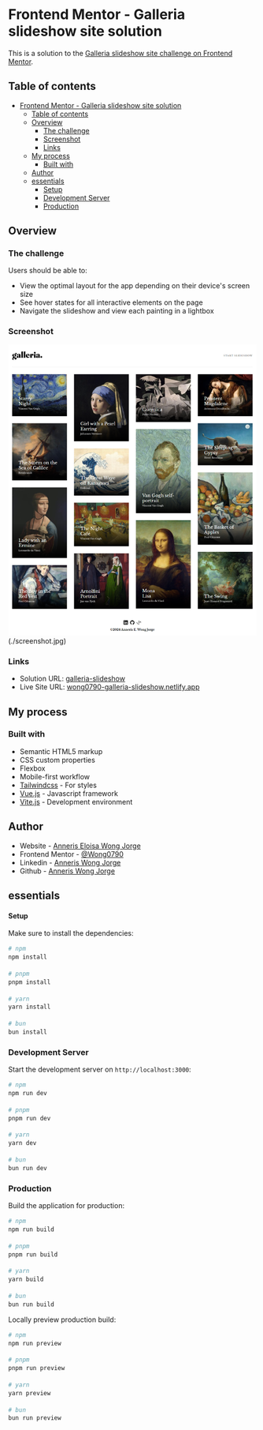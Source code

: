 # Frontend Mentor - Galleria slideshow site solution

This is a solution to the [Galleria slideshow site challenge on Frontend Mentor](https://www.frontendmentor.io/challenges/galleria-slideshow-site-tEA4pwsa6).

## Table of contents

- [Frontend Mentor - Galleria slideshow site solution](#frontend-mentor---galleria-slideshow-site-solution)
  - [Table of contents](#table-of-contents)
  - [Overview](#overview)
    - [The challenge](#the-challenge)
    - [Screenshot](#screenshot)
    - [Links](#links)
  - [My process](#my-process)
    - [Built with](#built-with)
  - [Author](#author)
  - [essentials](#essentials)
    - [Setup](#setup)
    - [Development Server](#development-server)
    - [Production](#production)

## Overview

### The challenge

Users should be able to:

- View the optimal layout for the app depending on their device's screen size
- See hover states for all interactive elements on the page
- Navigate the slideshow and view each painting in a lightbox

### Screenshot

![Galleria Slideshow site image](image.png)(./screenshot.jpg)

### Links

- Solution URL: [galleria-slideshow](https://github.com/Wong0790/galleria-slideshow)
- Live Site URL: [wong0790-galleria-slideshow.netlify.app](https://wong0790-galleria-slideshow.netlify.app)

## My process

### Built with

- Semantic HTML5 markup
- CSS custom properties
- Flexbox
- Mobile-first workflow
- [Tailwindcss](https://tailwindcss.com/) - For styles
- [Vue.js](https://vuejs.org/) - Javascript framework
- [Vite.js](https://vitejs.dev) - Development environment

## Author

- Website - [Anneris Eloisa Wong Jorge](https://www.your-site.com)
- Frontend Mentor - [@Wong0790](https://www.frontendmentor.io/profile/Wong0790)
- Linkedin - [Anneris Wong Jorge](https://www.linkedin.com/in/anne-wong0790)
- Github - [Anneris Wong Jorge](https://github.com/Wong0790)

## essentials

#### Setup

Make sure to install the dependencies:

```bash
# npm
npm install

# pnpm
pnpm install

# yarn
yarn install

# bun
bun install
```

### Development Server

Start the development server on `http://localhost:3000`:

```bash
# npm
npm run dev

# pnpm
pnpm run dev

# yarn
yarn dev

# bun
bun run dev
```

### Production

Build the application for production:

```bash
# npm
npm run build

# pnpm
pnpm run build

# yarn
yarn build

# bun
bun run build
```

Locally preview production build:

```bash
# npm
npm run preview

# pnpm
pnpm run preview

# yarn
yarn preview

# bun
bun run preview
```
